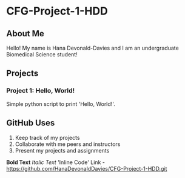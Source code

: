 # CFG-Project-1-HDD
## About Me 
Hello! My name is Hana Devonald-Davies and I am an undergraduate Biomedical Science student!

## Projects
### Project 1: Hello, World!
Simple python script to print \'Hello, World!\'.

## GitHub Uses
1. Keep track of my projects
2. Collaborate with me peers and instructors
3. Present my projects and assignments

**Bold Text**
*Italic Text*
\'Inline Code\'
Link -  https://github.com/HanaDevonaldDavies/CFG-Project-1-HDD.git
